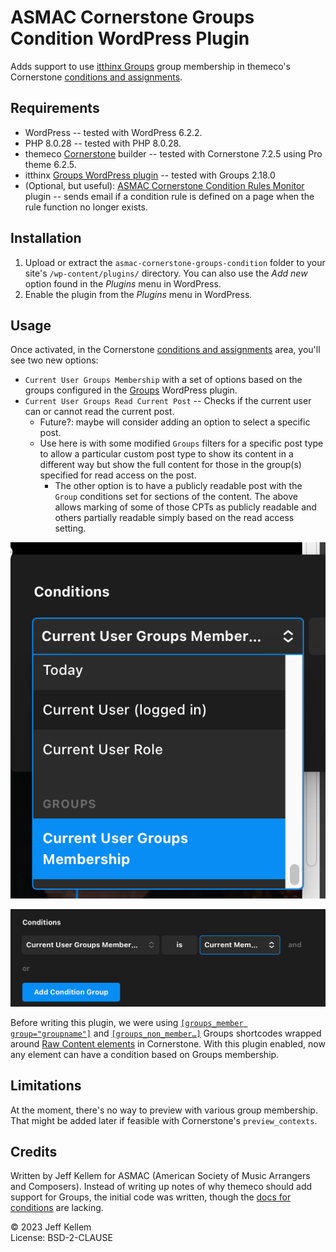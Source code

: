 # ASMAC Cornerstone Groups Condition WordPress Plugin

Adds support to use [itthinx Groups](https://github.com/itthinx/groups) group membership in themeco's Cornerstone [conditions and assignments](https://theme.co/docs/conditions-and-assignments).

## Requirements

* WordPress -- tested with WordPress 6.2.2.
* PHP 8.0.28 -- tested with PHP 8.0.28.
* themeco [Cornerstone](https://theme.co/docs/cornerstone-overview) builder -- tested with Cornerstone 7.2.5 using Pro theme 6.2.5.
* itthinx [Groups WordPress plugin](https://wordpress.org/plugins/groups/) -- tested with Groups 2.18.0
* (Optional, but useful): [ASMAC Cornerstone Condition Rules Monitor](https://github.com/asmac-org/asmac-cornerstone-condition-rules-monitor) plugin -- sends email if a condition rule is defined on a page when the rule function no longer exists.

## Installation

1. Upload or extract the `asmac-cornerstone-groups-condition` folder to your site's `/wp-content/plugins/` directory. You can also use the *Add new* option found in the *Plugins* menu in WordPress.  
2. Enable the plugin from the *Plugins* menu in WordPress.


## Usage

Once activated, in the Cornerstone [conditions and assignments](https://theme.co/docs/conditions-and-assignments) area, you'll see two new options:

* `Current User Groups Membership` with a set of options based on the groups configured in the [Groups](https://docs.itthinx.com/document/groups/setup/groups/) WordPress plugin.
* `Current User Groups Read Current Post` -- Checks if the current user can or cannot read the current post.
  * Future?: maybe will consider adding an option to select a specific post.
  * Use here is with some modified `Groups` filters for a specific post type to allow a particular custom post type to show its content in a different way but show the full content for those in the group(s) specified for read access on the post.
    * The other option is to have a publicly readable post with the `Group` conditions set for sections of the content. The above allows marking of some of those CPTs as publicly readable and others partially readable simply based on the read access setting.

![image](./images/pulldown.png)

![image](./images/is-current.png)

Before writing this plugin, we were using [`[groups_member group="groupname"]`](https://docs.itthinx.com/document/groups/shortcodes/groups_member/) and [`[groups_non_member…]`](https://docs.itthinx.com/document/groups/shortcodes/groups_non_member/) Groups shortcodes wrapped around [Raw Content elements](https://theme.co/docs/raw-content) in Cornerstone. With this plugin enabled, now any element can have a condition based on Groups membership.

## Limitations

At the moment, there's no way to preview with various group membership. That might be added later if feasible with Cornerstone's `preview_contexts`.

## Credits

Written by Jeff Kellem for ASMAC (American Society of Music Arrangers and Composers). Instead of writing up notes of why themeco should add support for Groups, the initial code was written, though the [docs for conditions](https://theme.co/docs/cornerstone-developer-guide#conditions) are lacking.

© 2023 Jeff Kellem<br/>
License: BSD-2-CLAUSE
